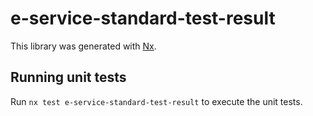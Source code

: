 # e-service-standard-test-result

This library was generated with [Nx](https://nx.dev).

## Running unit tests

Run `nx test e-service-standard-test-result` to execute the unit tests.
